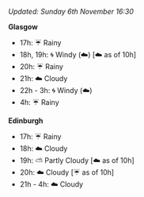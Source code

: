*Updated: Sunday 6th November 16:30*

**Glasgow**

* 17h: :umbrella: Rainy
* 18h, 19h: :cyclone: Windy (:cloud:) [:cloud: as of 10h]
* 20h: :umbrella: Rainy
* 21h: :cloud: Cloudy
* 22h - 3h: :cyclone: Windy (:cloud:)
* 4h: :umbrella: Rainy

**Edinburgh**

* 17h: :umbrella: Rainy
* 18h: :cloud: Cloudy
* 19h: :partly_sunny: Partly Cloudy [:cloud: as of 10h]
* 20h: :cloud: Cloudy [:umbrella: as of 10h]
* 21h - 4h: :cloud: Cloudy
